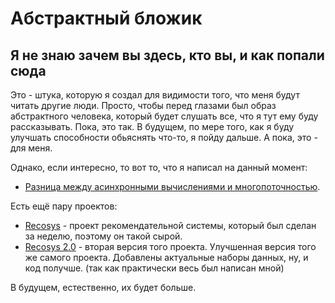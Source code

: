 # Абстрактный бложик
## Я не знаю зачем вы здесь, кто вы, и как попали сюда
Это - штука, которую я создал для видимости того, что меня будут читать другие люди. Просто, чтобы перед глазами был образ абстрактного человека, который будет слушать все, что я тут ему буду рассказывать. Пока, это так. В будущем, по мере того, как я буду улучшать способности обьяснять что-то, я пойду дальше. А пока, это - для меня. 

Однако, если интересно, то вот то, что я написал на данный момент:
- [Разница между асинхронными вычислениями и многопоточностью](https://vephral.github.io/Niarecht/async_and_multithreading).

Есть ещё пару проектов:
- [Recosys](https://github.com/Vephral/Recosys) - проект рекомендательной системы, который был сделан за неделю, поэтому он такой сырой.
- [Recosys 2.0](https://github.com/Vephral/Recosys_2.0) - вторая версия того проекта. Улучшенная версия того же самого проекта. Добавлены актуальные наборы данных, ну, и код получше. (так как практически весь был написан мной) 

В будущем, естественно, их будет больше.

